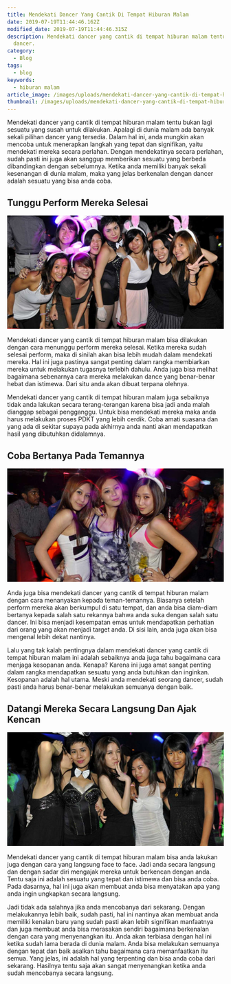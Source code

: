 ```yaml
---
title: Mendekati Dancer Yang Cantik Di Tempat Hiburan Malam
date: 2019-07-19T11:44:46.162Z
modified_date: 2019-07-19T11:44:46.315Z
description: Mendekati dancer yang cantik di tempat hiburan malam tentu bukan lagi sesuatu yang susah untuk dilakukan. Apalagi di dunia malam ada banyak sekali pilihan
  dancer.
category:
  - Blog
tags:
  - blog
keywords:
  - hiburan malam
article_image: /images/uploads/mendekati-dancer-yang-cantik-di-tempat-hiburan-malam-3.jpg
thumbnail: /images/uploads/mendekati-dancer-yang-cantik-di-tempat-hiburan-malam-1-009.jpg
---
```

Mendekati dancer yang cantik di tempat hiburan malam tentu bukan lagi sesuatu yang susah untuk dilakukan. Apalagi di dunia malam ada banyak sekali pilihan dancer yang tersedia. Dalam hal ini, anda mungkin akan mencoba untuk menerapkan langkah yang tepat dan signifikan, yaitu mendekati mereka secara perlahan. Dengan mendekatinya secara perlahan, sudah pasti ini juga akan sanggup memberikan sesuatu yang berbeda dibandingkan dengan sebelumnya. Ketika anda memiliki banyak sekali kesenangan di dunia malam, maka yang jelas berkenalan dengan dancer adalah sesuatu yang bisa anda coba.



## Tunggu Perform Mereka Selesai

![Mendekati Dancer Yang Cantik Di Tempat Hiburan Malam](/images/uploads/mendekati-dancer-yang-cantik-di-tempat-hiburan-malam-3.jpg)

Mendekati dancer yang cantik di tempat hiburan malam bisa dilakukan dengan cara menunggu perform mereka selesai. Ketika mereka sudah selesai perform, maka di sinilah akan bisa lebih mudah dalam mendekati mereka. Hal ini juga pastinya sangat penting dalam rangka membiarkan mereka untuk melakukan tugasnya terlebih dahulu. Anda juga bisa melihat bagaimana sebenarnya cara mereka melakukan dance yang benar-benar hebat dan istimewa. Dari situ anda akan dibuat terpana olehnya.

Mendekati dancer yang cantik di tempat hiburan malam juga sebaiknya tidak anda lakukan secara terang-terangan karena bisa jadi anda malah dianggap sebagai pengganggu. Untuk bisa mendekati mereka maka anda harus melakukan proses PDKT yang lebih cerdik. Coba amati suasana dan yang ada di sekitar supaya pada akhirnya anda nanti akan mendapatkan hasil yang dibutuhkan didalamnya.



## Coba Bertanya Pada Temannya

![Mendekati Dancer Yang Cantik Di Tempat Hiburan Malam](/images/uploads/mendekati-dancer-yang-cantik-di-tempat-hiburan-malam-2.jpg)

Anda juga bisa mendekati dancer yang cantik di tempat hiburan malam dengan cara menanyakan kepada teman-temannya. Biasanya setelah perform mereka akan berkumpul di satu tempat, dan anda bisa diam-diam bertanya kepada salah satu rekannya bahwa anda suka dengan salah satu dancer. Ini bisa menjadi kesempatan emas untuk mendapatkan perhatian dari orang yang akan menjadi target anda. Di sisi lain, anda juga akan bisa mengenal lebih dekat nantinya.

Lalu yang tak kalah pentingnya dalam mendekati dancer yang cantik di tempat hiburan malam ini adalah sebaiknya anda juga tahu bagaimana cara menjaga kesopanan anda. Kenapa? Karena ini juga amat sangat penting dalam rangka mendapatkan sesuatu yang anda butuhkan dan inginkan. Kesopanan adalah hal utama. Meski anda mendekati seorang dancer, sudah pasti anda harus benar-benar melakukan semuanya dengan baik.



## Datangi Mereka Secara Langsung Dan Ajak Kencan

![Mendekati Dancer Yang Cantik Di Tempat Hiburan Malam](/images/uploads/mendekati-dancer-yang-cantik-di-tempat-hiburan-malam-1.jpg)

Mendekati dancer yang cantik di tempat hiburan malam bisa anda lakukan juga dengan cara yang langsung face to face. Jadi anda secara langsung dan dengan sadar diri mengajak mereka untuk berkencan dengan anda. Tentu saja ini adalah sesuatu yang tepat dan istimewa dan bisa anda coba. Pada dasarnya, hal ini juga akan membuat anda bisa menyatakan apa yang anda ingin ungkapkan secara langsung.

Jadi tidak ada salahnya jika anda mencobanya dari sekarang. Dengan melakukannya lebih baik, sudah pasti, hal ini nantinya akan membuat anda memiliki kenalan baru yang sudah pasti akan lebih signifikan manfaatnya dan juga membuat anda bisa merasakan sendiri bagaimana berkenalan dengan cara yang menyenangkan itu. Anda akan terbiasa dengan hal ini ketika sudah lama berada di dunia malam. Anda bisa melakukan semuanya dengan tepat dan baik asalkan tahu bagaimana cara memanfaatkan itu semua. Yang jelas, ini adalah hal yang terpenting dan bisa anda coba dari sekarang. Hasilnya tentu saja akan sangat menyenangkan ketika anda sudah mencobanya secara langsung.
